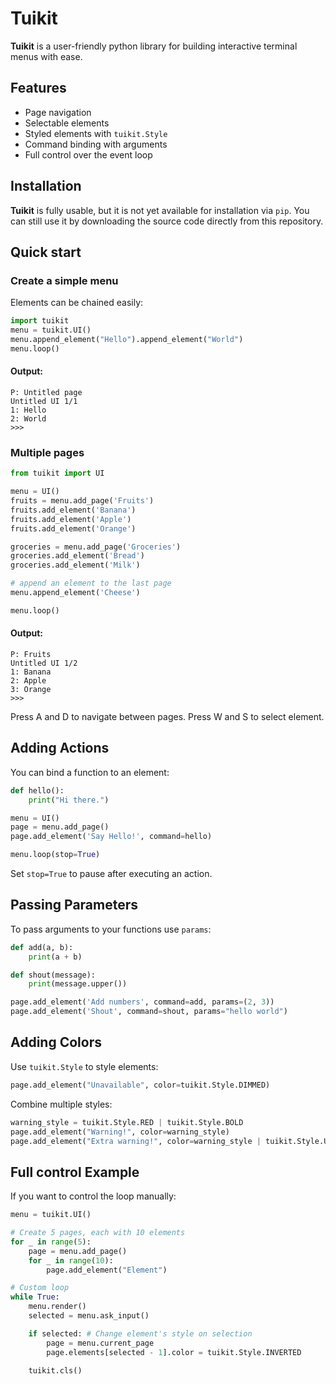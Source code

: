 # Tuikit
**Tuikit** is a user-friendly python library for building interactive terminal menus with ease.

## Features
- Page navigation
- Selectable elements
- Styled elements with `tuikit.Style`
- Command binding with arguments
- Full control over the event loop

## Installation
**Tuikit** is fully usable, but it is not yet available for installation via `pip`. You can still use it by downloading the source code directly from this repository.


## Quick start
### Create a simple menu
Elements can be chained easily:
``` python
import tuikit
menu = tuikit.UI()
menu.append_element("Hello").append_element("World")
menu.loop()
```
#### Output:
``` 
P: Untitled page
Untitled UI 1/1 
1: Hello 
2: World 
>>>    
```   

### Multiple pages
``` python
from tuikit import UI

menu = UI()
fruits = menu.add_page('Fruits')
fruits.add_element('Banana')
fruits.add_element('Apple')
fruits.add_element('Orange')

groceries = menu.add_page('Groceries')
groceries.add_element('Bread')
groceries.add_element('Milk')

# append an element to the last page
menu.append_element('Cheese')

menu.loop()
```
#### Output:
``` 
P: Fruits      
Untitled UI 1/2
1: Banana 
2: Apple  
3: Orange 
>>>        
```
Press A and D to navigate between pages.
Press W and S to select element.

## Adding Actions
You can bind a function to an element:

``` python
def hello():
    print("Hi there.")

menu = UI()
page = menu.add_page()
page.add_element('Say Hello!', command=hello)

menu.loop(stop=True)
```
Set `stop=True` to pause after executing an action.

## Passing Parameters
To pass arguments to your functions use `params`:
``` python
def add(a, b):
    print(a + b)

def shout(message):
    print(message.upper())

page.add_element('Add numbers', command=add, params=(2, 3))
page.add_element('Shout', command=shout, params="hello world")
```

## Adding Colors
Use `tuikit.Style` to style elements:
``` python
page.add_element("Unavailable", color=tuikit.Style.DIMMED)
```
Combine multiple styles:
``` python
warning_style = tuikit.Style.RED | tuikit.Style.BOLD
page.add_element("Warning!", color=warning_style)
page.add_element("Extra warning!", color=warning_style | tuikit.Style.UNDERSCORE_INTERSECT)
```

## Full control Example
If you want to control the loop manually:
``` python
menu = tuikit.UI()

# Create 5 pages, each with 10 elements
for _ in range(5):
    page = menu.add_page()
    for _ in range(10):
        page.add_element("Element")

# Custom loop 
while True:
    menu.render()
    selected = menu.ask_input()

    if selected: # Change element's style on selection
        page = menu.current_page
        page.elements[selected - 1].color = tuikit.Style.INVERTED

    tuikit.cls()
```
